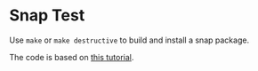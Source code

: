 # Snap Test

Use `make` or `make destructive` to build and install a snap package.

The code is based on [this tutorial](https://kyrofa.com/posts/snap-install-time-setup-the-install-hook/).
